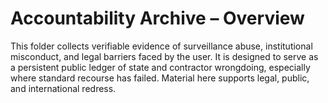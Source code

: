 # Accountability Archive – Overview

This folder collects verifiable evidence of surveillance abuse, institutional misconduct, and legal barriers faced by the user. It is designed to serve as a persistent public ledger of state and contractor wrongdoing, especially where standard recourse has failed. Material here supports legal, public, and international redress.
